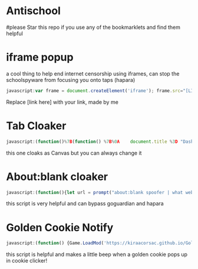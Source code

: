 # Antischool
#please Star this repo if you use any of the bookmarklets and find them helpful

# iframe popup
a cool thing to help end internet censorship using iframes, can stop the schoolspyware from focusing you onto taps (hapara)
```js
javascript:var frame = document.createElement('iframe'); frame.src="[LINK HERE]"; frame.style.position="fixed"; frame.style.top="0%"; frame.style.right="0%";frame.style.height="100%";frame.style.width="100%"; frame.style.zIndex="100000"; document.body.appendChild(frame);
```
Replace [link here] with your link, made by me
# Tab Cloaker
```js
javascript:(function()%7B(function() %7B%0A    document.title %3D "Dashboard"%3B%0A    var link %3D document.querySelector("link%5Brel*%3D%27icon%27%5D") %7C%7C document.createElement(%27link%27)%3B%0A    link.type %3D %27image%2Fx-icon%27%3B%0A    link.rel %3D %27shortcut icon%27%3B%0A    link.href %3D %27https%3A%2F%2Faasd.instructure.com%2Ffavicon.ico%27%3B%0A    document.getElementsByTagName(%27head%27)%5B0%5D.appendChild(link)%3B%0A    alert(%27tab hidden! %27)%0A%7D)()%3B%7D)()%3B
```
this one cloaks as Canvas but you can always change it
# About:blank cloaker
 ```js
 javascript:(function(){let url = prompt("about:blank spoofer | what website do you want to spoof");win = window.open();win.document.body.style.margin = '0';win.document.body.style.height = '100vh';var iframe = win.document.createElement('iframe');iframe.style.border = 'none';iframe.style.width = '100%';iframe.style.height = '100%';iframe.style.margin = '0';iframe.src = url;win.document.body.appendChild(iframe);})();
 ```
 this script is very helpful and can bypass goguardian and hapara
# Golden Cookie Notify
```js
javascript:(function() {Game.LoadMod('https://kiraacorsac.github.io/GoldenCookieObserver/GoldenCookieObserver.js'); }());
```
this script is helpful and makes a little beep when a golden cookie pops up in cookie clicker!

